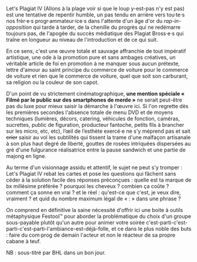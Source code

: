 Let's Plagiat IV (Allons à la plage voir si que le loup y-est-pas n'y est pas) est une tentative de repentir humble, un pas tendu en arrière vers tou·te·s nos frèr·e·s progr·ammateur·ice·s dans l'attente d'un âge d'or du *rap-in-opposition* qui tarde à tarder, de la chenille du progrès qui ne redémarre toujours pas, de l'apogée du succès médiatique des Plagiat Bross·e·s qui traîne en longueur au niveau de l'introduction et de ce qui suit.

En ce sens, c'est une œuvre totale et sauvage affranchie de tout impératif artistique, une ode à la promotion pure et sans ambages créatives, un véritable article de foi en promotion à ne manquer sous aucun prétexte, lettre d'amour au saint principe du commerce de voiture pour le commerce de voiture et rien que le commerce de voiture, quel que soit son carburant, sa religion ou la couleur de son capot.  

D'un point de vu strictement cinématographique, **une mention spéciale « Filmé par le public sur des smartphones de merde »** ne serait peut-être pas du luxe pour mieux saisir la démarche à l'œuvre ici. Si l'on regrette dès les premières secondes l'absence totale de menu DVD et de moyens techniques (lumières, décors, catering, véhicules de fonction, caméras, sucrettes, public de figuration, producteur fantoche, petits fils à brancher sur les micro, etc, etc), l’œil de l’esthète exercé·e ne s'y méprend pas et sait <s>crier</s> saisir au vol les subtilités qui tissent la trame d'une malfaçon artisanale à son plus haut degré de liberté, gouttes de rosées intriquées dispersées au gré d'une fulgurance réalisatrice entre la pause sandwich et une partie de majong en ligne.     

Au terme d'un visionnage assidu et attentif, le sujet ne peut s'y tromper : Let's Plagiat IV rebat les cartes et pose les questions qui fâchent sans céder à la solution facile des réponses préconçues : quelle est ta marque de bx millésime préférée ? pourquoi les cheveux ? combien ça coûte ? comment ça sonne en vrai ? et le réel : qu'est-ce que c'est, je veux dire, vraiment ? et quid du nombre maximum légal de « : » dans une phrase ?

On comprend en définitive la saine nécessité d'offrir ici une boite à outils métaphysique Festool™ pour aborder la problématique du choix d'un groupe sous-payable plutôt qu'un autre pour animer votre soirée c'est-parti-c'est-parti-c'est-parti-l'ambiance-est-déjà-folle, et ce dans le plus noble des buts : faire du com·prog de demain l'acteur et non le réacteur de sa propre cabane à teuf.

NB : sous-titré par BHL dans un bon jour.
